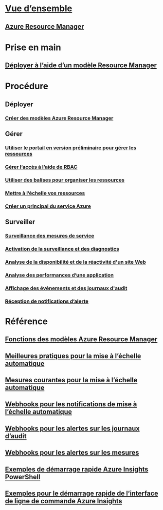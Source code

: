 # [Vue d’ensemble](../azure-portal-overview.md)
## [Azure Resource Manager](../azure-resource-manager/resource-group-overview.md)

# Prise en main
## [Déployer à l’aide d’un modèle Resource Manager](../resource-group-template-deploy.md)

# Procédure
## Déployer
### [Créer des modèles Azure Resource Manager](../resource-group-authoring-templates.md)

## Gérer
### [Utiliser le portail en version préliminaire pour gérer les ressources](resource-group-portal.md)
### [Gérer l’accès à l’aide de RBAC](../active-directory/role-based-access-control-configure.md)
### [Utiliser des balises pour organiser les ressources](../resource-group-using-tags.md)
### [Mettre à l’échelle vos ressources](../monitoring-and-diagnostics/insights-how-to-scale.md)
### [Créer un principal du service Azure](../resource-group-create-service-principal-portal.md)
## Surveiller
### [Surveillance des mesures de service](../monitoring-and-diagnostics/insights-how-to-customize-monitoring.md)
### [Activation de la surveillance et des diagnostics](../monitoring-and-diagnostics/insights-how-to-use-diagnostics.md)
### [Analyse de la disponibilité et de la réactivité d'un site Web](../application-insights/app-insights-monitor-web-app-availability.md)
### [Analyse des performances d’une application](../application-insights/app-insights-azure-web-apps.md)
### [Affichage des événements et des journaux d'audit](../monitoring-and-diagnostics/insights-debugging-with-events.md)
### [Réception de notifications d’alerte](../monitoring-and-diagnostics/insights-receive-alert-notifications.md)

# Référence
## [Fonctions des modèles Azure Resource Manager](../resource-group-template-functions.md)
## [Meilleures pratiques pour la mise à l’échelle automatique](../monitoring-and-diagnostics/insights-autoscale-best-practices.md)
## [Mesures courantes pour la mise à l’échelle automatique](../monitoring-and-diagnostics/insights-autoscale-common-metrics.md)
## [Webhooks pour les notifications de mise à l’échelle automatique](../monitoring-and-diagnostics/insights-autoscale-to-webhook-email.md)
## [Webhooks pour les alertes sur les journaux d’audit](../monitoring-and-diagnostics/insights-auditlog-to-webhook-email.md)
## [Webhooks pour les alertes sur les mesures](../monitoring-and-diagnostics/insights-webhooks-alerts.md)
## [Exemples de démarrage rapide Azure Insights PowerShell](../monitoring-and-diagnostics/insights-powershell-samples.md)
## [Exemples pour le démarrage rapide de l’interface de ligne de commande Azure Insights](../monitoring-and-diagnostics/insights-cli-samples.md)





<!--HONumber=Nov16_HO2-->


